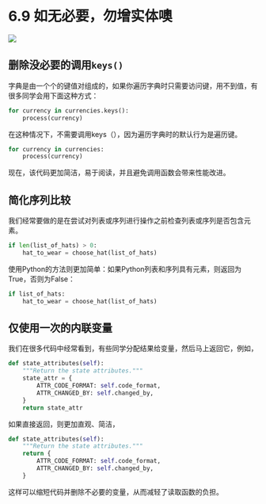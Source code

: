 # 6.9 如无必要，勿增实体噢

![](http://image.iswbm.com/20200804124133.png)

## 删除没必要的调用`keys()`

字典是由一个个的键值对组成的，如果你遍历字典时只需要访问键，用不到值，有很多同学会用下面这种方式：

```python
for currency in currencies.keys():
    process(currency)
```

在这种情况下，不需要调用keys（），因为遍历字典时的默认行为是遍历键。

```python
for currency in currencies:
    process(currency)
```

现在，该代码更加简洁，易于阅读，并且避免调用函数会带来性能改进。

## 简化序列比较

我们经常要做的是在尝试对列表或序列进行操作之前检查列表或序列是否包含元素。

```python
if len(list_of_hats) > 0:
    hat_to_wear = choose_hat(list_of_hats)
```

使用Python的方法则更加简单：如果Python列表和序列具有元素，则返回为True，否则为False：

```python
if list_of_hats:
    hat_to_wear = choose_hat(list_of_hats)
```

## 仅使用一次的内联变量

我们在很多代码中经常看到，有些同学分配结果给变量，然后马上返回它，例如，

```python
def state_attributes(self):
    """Return the state attributes."""
    state_attr = {
        ATTR_CODE_FORMAT: self.code_format,
        ATTR_CHANGED_BY: self.changed_by,
    }
    return state_attr
```

如果直接返回，则更加直观、简洁，

```python
def state_attributes(self):
    """Return the state attributes."""
    return {
        ATTR_CODE_FORMAT: self.code_format,
        ATTR_CHANGED_BY: self.changed_by,
    }
```

这样可以缩短代码并删除不必要的变量，从而减轻了读取函数的负担。



